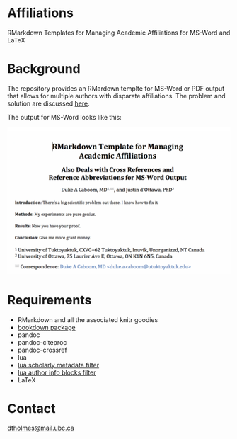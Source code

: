 # Affiliations
RMarkdown Templates for Managing Academic Affiliations for MS-Word and LaTeX

# Background
The repository provides an RMardown templte for MS-Word or PDF output that allows for multiple authors with disparate affiliations. The problem and solution are discussed [here](http://labrtorian.com/2019/08/26/rmarkdown-template-that-manages-academic-affiliations/).

The output for MS-Word looks like this:

![multiple authors with affiliations](https://raw.githubusercontent.com/drdanholmes/Affiliations/master/Images/goodheader.png "Word Output")

# Requirements

+ RMarkdown and all the associated knitr goodies
+ [bookdown package](https://bookdown.org/)
+ pandoc
+ pandoc-citeproc
+ pandoc-crossref
+ lua
+ [lua scholarly metadata filter](https://github.com/pandoc/lua-filters/tree/master/scholarly-metadata)
+ [lua author info blocks filter](https://github.com/pandoc/lua-filters/tree/master/author-info-blocks)
+ LaTeX

# Contact

dtholmes@mail.ubc.ca



